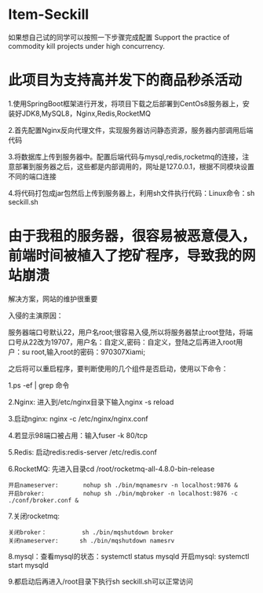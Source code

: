 # Item-Seckill
如果想自己试的同学可以按照一下步骤完成配置
Support the practice of commodity kill projects under high concurrency.

# 此项目为支持高并发下的商品秒杀活动
1.使用SpringBoot框架进行开发，将项目下载之后部署到CentOs8服务器上，安装好JDK8,MySQL8，Nginx,Redis,RocketMQ

2.首先配置Nginx反向代理文件，实现服务器访问静态资源，服务器内部调用后端代码

3.将数据库上传到服务器中。配置后端代码与mysql,redis,rocketmq的连接，注意部署到服务器之后，这些都是内部调用的，网址是127.0.0.1，根据不同模块设置不同的端口连接

4.将代码打包成jar包然后上传到服务器上，利用sh文件执行代码：Linux命令：sh seckill.sh


# 由于我租的服务器，很容易被恶意侵入，前端时间被植入了挖矿程序，导致我的网站崩溃
解决方案，网站的维护很重要

入侵的主演原因：

服务器端口号默认22，用户名root;很容易入侵,所以将服务器禁止root登陆，将端口号从22改为19707，用户名：自定义,密码：自定义，登陆之后再进入root用户：su root,输入root的密码：970307Xiami;

之后将可以重启程序，要判断使用的几个组件是否启动，使用以下命令：

1.ps -ef | grep 命令

2.Nginx: 进入到/etc/nginx目录下输入nginx -s reload

3.启动nginx:   nginx -c /etc/nginx/nginx.conf

4.若显示98端口被占用：输入fuser -k 80/tcp

5.Redis: 启动redis:redis-server /etc/redis.conf

6.RocketMQ:   先进入目录cd /root/rocketmq-all-4.8.0-bin-release
```
开启nameserver:       nohup sh ./bin/mqnamesrv -n localhost:9876 &
开启broker:           nohup sh ./bin/mqbroker -n localhost:9876 -c ./conf/broker.conf &
```
			
7.关闭rocketmq:
```
关闭broker：          sh ./bin/mqshutdown broker
关闭nameserver:      sh ./bin/mqshutdown namesrv
```
      
8.mysql：查看mysql的状态：systemctl status mysqld   开启mysql:  systemctl start mysqld

9.都启动后再进入/root目录下执行sh seckill.sh可以正常访问
